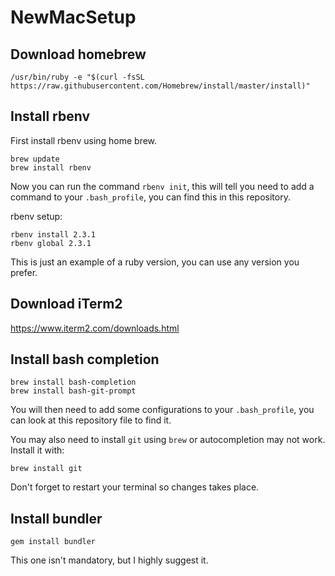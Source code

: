 # NewMacSetup

## Download homebrew

`/usr/bin/ruby -e "$(curl -fsSL https://raw.githubusercontent.com/Homebrew/install/master/install)"`

## Install rbenv

First install rbenv using home brew.
```
brew update
brew install rbenv
```

Now you can run the command `rbenv init`, this will tell you need to add a command to your `.bash_profile`, you can find this in this repository.

rbenv setup:
```
rbenv install 2.3.1
rbenv global 2.3.1
```
This is just an example of a ruby version, you can use any version you prefer.

## Download iTerm2

https://www.iterm2.com/downloads.html

## Install bash completion

```
brew install bash-completion
brew install bash-git-prompt
```

You will then need to add some configurations to your `.bash_profile`, you can look at this repository file to find it.

You may also need to install `git` using `brew` or autocompletion may not work. Install it with:
```
brew install git
```

Don't forget to restart your terminal so changes takes place.

## Install bundler

`gem install bundler`

This one isn't mandatory, but I highly suggest it.
